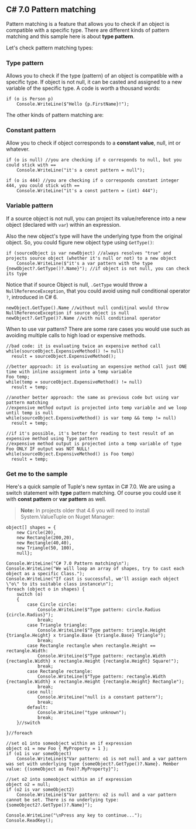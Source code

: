 ## C# 7.0 Pattern matching ##

Pattern matching is a feature that allows you to check if an object is compatible with a specific type. 
There are different kinds of pattern matching and this sample here is about **type pattern**.

Let's check pattern matching types:

### Type pattern

Allows you to check if the type (pattern) of an object is compatible with a specific type.
If object is not null, it can be casted and assigned to a new variable of the specific type.
A code is worth a thousand words:

```
if (o is Person p) 
	Console.WriteLine($"Hello {p.FirstName}!");
```

The other kinds of pattern matching are:

### Constant pattern

Allow you to check if object corresponds to a **constant value**, null, int or whatever.

```
if (o is null) //you are checking if o corresponds to null, but you could stick with ==
	Console.WriteLine("it's a const pattern = null");
  
if (o is 444) //you are checking if o corresponds constant integer 444, you could stick with ==
	Console.WriteLine("it's a const pattern = (int) 444");
```

### Variable pattern

If a source object is not null, you can project its value/reference into a new object (declared with `var`) within an expression.

Also the new object's type will have the underlying type from the original object. So, you could figure new object type using `GetType()`:
```
if (sourceObject is var newObject) //always resolves "true" and projects source object (whether it's null or not) to a new object
	Console.WriteLine($"it's a var pattern with the type {newObject?.GetType()?.Name}"); //if object is not null, you can check its type
```
Notice that if source Object is null, `.GetType` would throw a `NullReferenceException`, that you could avoid using null conditional operator `?`, introduced in C# 6.

```
newObject.GetType().Name //without null conditinal would throw NullReferenceException if source object is null
newObject?.GetType()?.Name //with null conditional operator
```

When to use var pattern? There are some rare cases you would use such as avoiding multiple calls to high load or expensive methods.

```
//bad code: it is evaluating twice an expensive method call
while(sourceObject.ExpensiveMethod() != null)
  result = sourceObject.ExpensiveMethod();
```


```
//better approach: it is evaluating an expensive method call just ONE time with inline assignment into a temp variable
Foo temp;
while(temp = sourceObject.ExpensiveMethod() != null)
  result = temp;

//another better approach: the same as previous code but using var pattern matching
//expensive method output is projected into temp variable and we loop until temp is null
while(sourceObject.ExpensiveMethod() is var temp && temp != null)
  result = temp;
  
//if it's possible, it's better for reading to test result of an expensive method using Type pattern
//expensive method output is projected into a temp variable of type Foo ONLY IF output was NOT NULL!
while(sourceObject.ExpensiveMethod() is Foo temp)
  result = temp;
```

### Get me to the sample

Here's a quick sample of Tuple's new syntax in C# 7.0. We are using a switch statement with **type** pattern matching. 
Of course you could use it with **const pattern** or **var pattern** as well.

> **Note:** In projects older that 4.6 you will need to install System.ValueTuple on Nuget Manager:

```
object[] shapes = {
	new Circle(20),
	new Rectangle(200,20),
	new Rectangle(40,40),
	new Triangle(50, 100),
	null};

Console.WriteLine("C# 7.0 Pattern matching\n");
Console.WriteLine("We will loop an array of shapes, try to cast each object as a specific Class.");
Console.WriteLine("If cast is successful, we'll assign each object \"o\" to its suitable class instance\n");
foreach (object o in shapes) { 
	switch (o)
	{
		case Circle circle:
			Console.WriteLine($"Type pattern: circle.Radius {circle.Radius}");
			break;
		case Triangle triangle:
			Console.WriteLine($"Type pattern: triangle.Height {triangle.Height} x triangle.Base {triangle.Base} Triangle");
			break;
		case Rectangle rectangle when rectangle.Height == rectangle.Width:
			Console.WriteLine($"Type pattern: rectangle.Width {rectangle.Width} x rectangle.Height {rectangle.Height} Square!");
			break;
		case Rectangle rectangle:
			Console.WriteLine($"Type pattern: rectangle.Width {rectangle.Width} x rectangle.Height {rectangle.Height} Rectangle");
			break;
		case null:
			Console.WriteLine("null is a constant pattern");
			break;
		default:
			Console.WriteLine("type unknown");
			break;
	}//switch

}//foreach

//set o1 into someobject within an if expression
object o1 = new Foo { MyProperty = 1 };
if (o1 is var someObject)
	Console.WriteLine($"Var pattern: o1 is not null and a var pattern was set with underlying type {someObject?.GetType()?.Name}. Member value: {(someObject as Foo)?.MyProperty}");

//set o2 into someobject within an if expression
object o2 = null;
if (o2 is var someObject2)
	Console.WriteLine($"Var pattern: o2 is null and a var pattern cannot be set. There is no underlying type: {someObject2?.GetType()?.Name}");

Console.WriteLine("\nPress any key to continue...");
Console.ReadKey();
```
